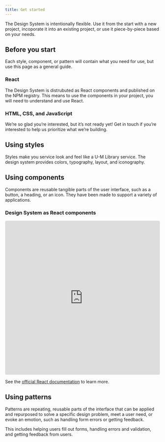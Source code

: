 ```yaml
---
title: Get started
---
```


<lede>The Design System is intentionally flexible. Use it from the start with a new project, incoporate it into an existing project, or use it piece-by-piece based on your needs.</lede>

## Before you start

Each style, component, or pattern will contain what you need for use, but use this page as a general guide.

### React

The Design System is distrubuted as <gatsby-link to="/glossary/#react">React components</gatsby-link> and published on the NPM registry. This means to use the components in your project, you will need to understand and use React.

### HTML, CSS, and JavaScript

We’re so glad you’re interested, but it’s not ready yet! <gatsby-link to="/design-system-team#contact-us">Get in touch</gatsby-link> if you’re interested to help us prioritize what we’re building.

## Using styles

Styles make you service look and feel like a U-M Library service. The design system provides colors, typography, layout, and iconography.

## Using components

Components are reusable tangible parts of the user interface, such as a button, a heading, or an icon. They have been made to support a variety of applications.

### Design System as React components

<iframe src="https://codesandbox.io/embed/mqov2nlk29?hidenavigation=1" style="width:100%; height:500px; border:0; border-radius: 4px; overflow:hidden;" sandbox="allow-modals allow-forms allow-popups allow-scripts allow-same-origin"></iframe>

See the <a href="https://reactjs.org/docs/getting-started.html#learn-react">official React documentation</a> to learn more.

## Using patterns

Patterns are repeating, reusable parts of the interface that can be applied and repurposed to solve a specific design problem, meet a user need, or evoke an emotion, such as handling form errors or getting feedback.

This includes helping users fill out forms, handling errors and validation, and getting feedback from users.